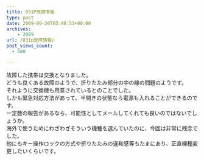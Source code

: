 ```yaml
---
title: 831P故障情報
type: post
date: 2009-09-26T02:48:53+00:00
archives:
    - 2009
url: /831p故障情報/
post_views_count:
  - 580

---
```

故障した携帯は交換となりました。  
どうも良くある故障のようで、折りたたみ部分の中の線の問題のようです。  
それように交換機も用意されているとのことでした。  
しかも緊急対応方法があって、半開きの状態なら電源も入れることができるのです。  
一定数の報告があるなら、可能性としてメールしてくれても良いのではないでしょうか。  
海外で使うためにわざわざそういう機種を選んでいたのに、今回は非常に残念でした。  
他にもキー操作ロックの方式や折りたたみの違和感等もたまにあり、正直機種変更したいくらいです。